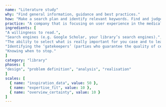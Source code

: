```yaml
---
name: "Literature study"
why: "Find general information, guidance and best practices."
how: "Make a search plan and identify relevant keywords. Find and judge material. Within the sources, look for interesting references and repeat the search process with keywords you found in the texts. Finally, select which materials to read in detail, plan the reading and summarise your findings during reading."
practice: "A company that is focusing on user experience in the medical domain conducts a literature study to identify best practices to use when informing patients about health issues."
ingredients: [
"A willingness to read.",
"Search engines (e.g. Google Scholar, your library’s search engines).",
"The ability to select what is really important for you case and to leave the rest unread.",
"Identifying the ‘gatekeepers’ (parties who guarantee the quality of certain information).",
"Knowing when to stop."
]
category: "library"
phases: [
"design", "problem definition", "analysis", "realisation"
]
scales: [
  { name: "inspiration_data", value: 50 },
  { name: "expertise_fit", value: 10 },
  { name: "overview_certainty", value: 10 }
]
---
```


